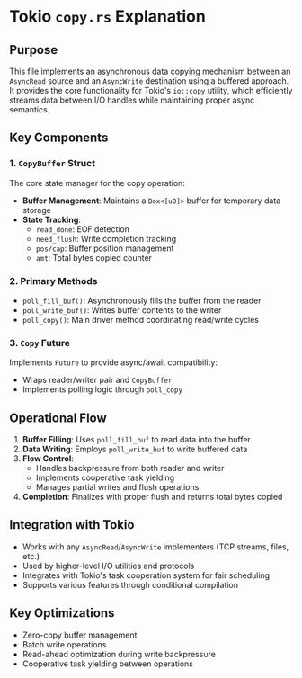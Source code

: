 # Tokio `copy.rs` Explanation

## Purpose
This file implements an asynchronous data copying mechanism between an `AsyncRead` source and an `AsyncWrite` destination using a buffered approach. It provides the core functionality for Tokio's `io::copy` utility, which efficiently streams data between I/O handles while maintaining proper async semantics.

## Key Components

### 1. `CopyBuffer` Struct
The core state manager for the copy operation:
- **Buffer Management**: Maintains a `Box<[u8]>` buffer for temporary data storage
- **State Tracking**:
  - `read_done`: EOF detection
  - `need_flush`: Write completion tracking
  - `pos/cap`: Buffer position management
  - `amt`: Total bytes copied counter

### 2. Primary Methods
- `poll_fill_buf()`: Asynchronously fills the buffer from the reader
- `poll_write_buf()`: Writes buffer contents to the writer
- `poll_copy()`: Main driver method coordinating read/write cycles

### 3. `Copy` Future
Implements `Future` to provide async/await compatibility:
- Wraps reader/writer pair and `CopyBuffer`
- Implements polling logic through `poll_copy`

## Operational Flow
1. **Buffer Filling**: Uses `poll_fill_buf` to read data into the buffer
2. **Data Writing**: Employs `poll_write_buf` to write buffered data
3. **Flow Control**:
   - Handles backpressure from both reader and writer
   - Implements cooperative task yielding
   - Manages partial writes and flush operations
4. **Completion**: Finalizes with proper flush and returns total bytes copied

## Integration with Tokio
- Works with any `AsyncRead`/`AsyncWrite` implementers (TCP streams, files, etc.)
- Used by higher-level I/O utilities and protocols
- Integrates with Tokio's task cooperation system for fair scheduling
- Supports various features through conditional compilation

## Key Optimizations
- Zero-copy buffer management
- Batch write operations
- Read-ahead optimization during write backpressure
- Cooperative task yielding between operations
